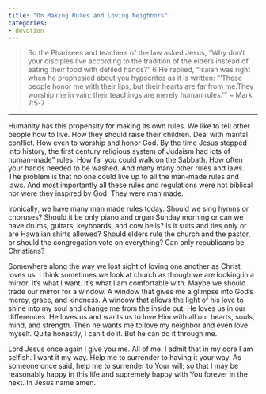 ```yaml
---
title: "On Making Rules and Loving Neighbors"
categories:
- devotion
---
```

> So the Pharisees and teachers of the law asked Jesus, “Why don’t your disciples live according to the tradition of the elders instead of eating their food with defiled hands?” 6 He replied, “Isaiah was right when he prophesied about you hypocrites as it is written: “‘These people honor me with their lips, but their hearts are far from me.They worship me in vain; their teachings are merely human rules.’” ~ Mark 7:5-7  

* * *
Humanity has this propensity for making its own rules. We like to tell other people how to live. How they should raise their children. Deal with marital conflict. How even to worship and honor God. By the time Jesus stepped into history, the first century religious system of Judaism had lots of human-made” rules. How far you could walk on the Sabbath. How often your hands needed to be washed. And many many other rules and laws. The problem is that no one could live up to all the man-made rules and laws. And most importantly all these rules and regulations were not biblical nor were they inspired by God. They were man made.   

Ironically, we have many man made rules today. Should we sing hymns or choruses? Should it be only piano and organ Sunday morning or can we have drums, guitars, keyboards, and cow bells? Is it suits and ties only or are Hawaiian shirts allowed? Should elders rule the church and the pastor, or should the congregation vote on everything? Can only republicans be Christians?   

Somewhere along the way we lost sight of loving one another as Christ loves us. I think sometimes we look at church as though we are looking in a mirror. It’s what I want. It’s what I am comfortable with. Maybe we should trade our mirror for a window. A window that gives me a glimpse into God’s mercy, grace, and kindness. A window that allows the light of his love to shine into my soul and change me from the inside out. He loves us in our differences. He loves us and wants us to love Him with all our hearts, souls, mind, and strength. Then he wants me to love my neighbor and even love myself. Quite honestly, I can’t do it. But he can do it through me.   

Lord Jesus once again I give you me. All of me. I admit that in my core I am selfish. I want it my way. Help me to surrender to having it your way. As someone once said, help me to surrender to Your will; so that I may be reasonably happy in this life and supremely happy with You forever in the next. In Jesus name amen.